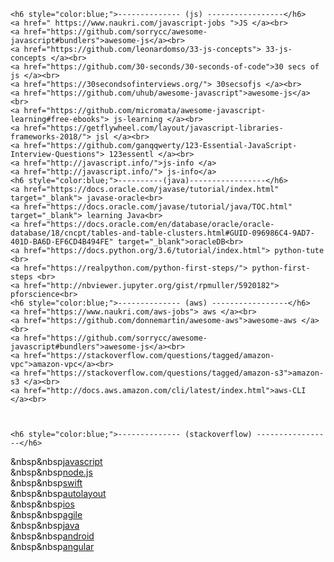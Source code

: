 
	<h6 style="color:blue;">-------------- (js) -----------------</h6>
   	<a href=" https://www.naukri.com/javascript-jobs ">JS </a><br> 
	<a href="https://github.com/sorrycc/awesome-javascript#bundlers">awesome-js</a><br>
	<a href="https://github.com/leonardomso/33-js-concepts"> 33-js-concepts </a><br>
	<a href="https://github.com/30-seconds/30-seconds-of-code">30 secs of js </a><br>
	<a href="https://30secondsofinterviews.org/"> 30secsofjs </a><br>
	<a href="https://github.com/uhub/awesome-javascript">awesome-js</a><br>
	<a href="https://github.com/micromata/awesome-javascript-learning#free-ebooks"> js-learning </a><br>
	<a href="https://getflywheel.com/layout/javascript-libraries-frameworks-2018/"> jsl </a><br>
	<a href="https://github.com/ganqqwerty/123-Essential-JavaScript-Interview-Questions"> 123essentl </a><br>
	<a href="http://javascript.info/">js-info </a>
	<a href="http://javascript.info/"> js-info</a>
	<h6 style="color:blue;">----------(java)-----------------</h6>
	<a href="https://docs.oracle.com/javase/tutorial/index.html" target="_blank"> javase-oracle<br>
	<a href="https://docs.oracle.com/javase/tutorial/java/TOC.html" target="_blank"> learning Java<br>
	<a href="https://docs.oracle.com/en/database/oracle/oracle-database/18/cncpt/tables-and-table-clusters.html#GUID-096986C4-9AD7-401D-BA6D-EF6CD4B494FE" target="_blank">oracleDB<br>
	<a href="https://docs.python.org/3.6/tutorial/index.html"> python-tute <br>
	<a href="https://realpython.com/python-first-steps/"> python-first-steps <br>
	<a href="http://nbviewer.jupyter.org/gist/rpmuller/5920182"> pforscience<br>
   	<h6 style="color:blue;">-------------- (aws) -----------------</h6>
	<a href="https://www.naukri.com/aws-jobs"> aws </a><br>
	<a href="https://github.com/donnemartin/awesome-aws">awesome-aws </a><br> 
	<a href="https://github.com/sorrycc/awesome-javascript#bundlers">awesome-js</a><br>
	<a href="https://stackoverflow.com/questions/tagged/amazon-vpc">amazon-vpc</a><br>
	<a href="https://stackoverflow.com/questions/tagged/amazon-s3">amazon-s3 </a><br>
	<a href="http://docs.aws.amazon.com/cli/latest/index.html">aws-CLI </a><br>
	
	 
 
	<h6 style="color:blue;">-------------- (stackoverflow) -----------------</h6>
&nbsp&nbsp<a href="https://stackoverflow.com/questions/tagged/javascript" target="_blank">javascript</a><br>
&nbsp&nbsp<a href="https://stackoverflow.com/questions/tagged/node.js" target="_blank">node.js</a><br>
&nbsp&nbsp<a href="https://stackoverflow.com/questions/tagged/swift" target="_blank">swift</a><br>
&nbsp&nbsp<a href="https://stackoverflow.com/questions/tagged/autolayout" target="_blank">autolayout</a><br>
&nbsp&nbsp<a href="https://stackoverflow.com/questions/tagged/ios" target="_blank">ios</a><br>
&nbsp&nbsp<a href="https://stackoverflow.com/questions/tagged/agile" target="_blank">agile</a><br>
&nbsp&nbsp<a href="https://stackoverflow.com/questions/tagged/java" target="_blank">java</a><br>
&nbsp&nbsp<a href="https://stackoverflow.com/questions/tagged/android" target="_blank">android</a><br>
&nbsp&nbsp<a href="https://stackoverflow.com/questions/tagged/angular" target="_blank">angular</a><br>
 	
 
	
